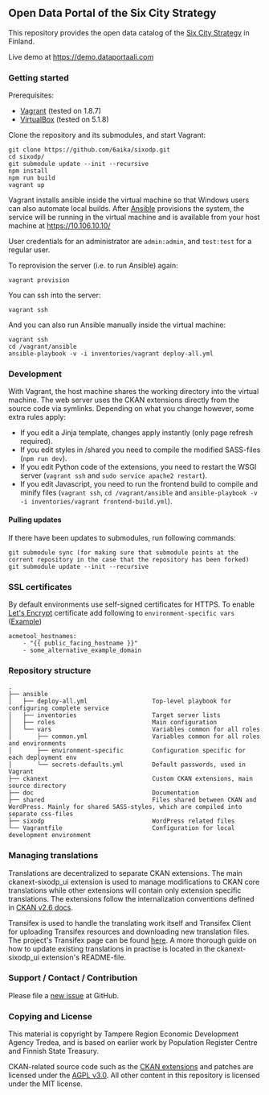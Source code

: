 ## Open Data Portal of the Six City Strategy

This repository provides the open data catalog of the [Six City Strategy](http://6aika.fi/in-english/) in Finland.

Live demo at https://demo.dataportaali.com

### Getting started

Prerequisites:

- [Vagrant](https://www.vagrantup.com/) (tested on 1.8.7)
- [VirtualBox](https://www.virtualbox.org/) (tested on 5.1.8)

Clone the repository and its submodules, and start Vagrant:

    git clone https://github.com/6aika/sixodp.git
    cd sixodp/
    git submodule update --init --recursive
    npm install
    npm run build
    vagrant up

Vagrant installs ansible inside the virtual machine so that Windows users can also automate local builds. 
After [Ansible](http://www.ansible.com/) provisions the system, the service will be running in the virtual machine and is available from your host machine at https://10.106.10.10/

User credentials for an administrator are `admin:admin`, and `test:test` for a regular user.

To reprovision the server (i.e. to run Ansible) again:

    vagrant provision

You can ssh into the server:

    vagrant ssh

And you can also run Ansible manually inside the virtual machine:

    vagrant ssh
    cd /vagrant/ansible
    ansible-playbook -v -i inventories/vagrant deploy-all.yml

### Development

With Vagrant, the host machine shares the working directory into the virtual machine. The web server uses the CKAN extensions directly from the source code via symlinks. Depending on what you change however, some extra rules apply:

- If you edit a Jinja template, changes apply instantly (only page refresh required).
- If you edit styles in /shared you need to compile the modified SASS-files (`npm run dev`).
- If you edit Python code of the extensions, you need to restart the WSGI server (`vagrant ssh` and `sudo service apache2 restart`).
- If you edit Javascript, you need to run the frontend build to compile and minify files (`vagrant ssh`, `cd /vagrant/ansible` and `ansible-playbook -v -i inventories/vagrant frontend-build.yml`).

#### Pulling updates

If there have been updates to submodules, run following commands:

    git submodule sync (for making sure that submodule points at the corrent repository in the case that the repository has been forked)
    git submodule update --init --recursive

### SSL certificates

By default environments use self-signed certificates for HTTPS. To enable [Let's Encrypt](https://letsencrypt.org/) certificate add following to `environment-specific vars` ([Example](https://github.com/6aika/sixodp/blob/master/ansible/vars/environment-specific/generic-qa.yml#L35))

    acmetool_hostnames:
        - "{{ public_facing_hostname }}"
        - some_alternative_example_domain

### Repository structure

    .
    ├── ansible
    │   ├── deploy-all.yml                  Top-level playbook for configuring complete service
    │   ├── inventories                     Target server lists
    │   ├── roles                           Main configuration
    │   └── vars                            Variables common for all roles
    │       ├── common.yml                  Variables common for all roles and environments
    │       ├── environment-specific        Configuration specific for each deployment env
    │       └── secrets-defaults.yml        Default passwords, used in Vagrant
    ├── ckanext                             Custom CKAN extensions, main source directory
    ├── doc                                 Documentation
    ├── shared                              Files shared between CKAN and WordPress. Mainly for shared SASS-styles, which are compiled into separate css-files
    ├── sixodp                              WordPress related files
    └── Vagrantfile                         Configuration for local development environment

### Managing translations

Translations are decentralized to separate CKAN extensions. The main ckanext-sixodp_ui extension is used to manage modifications to CKAN core translations while other extensions
will contain only extension specific translations. 
The extensions follow the internalization conventions defined in [CKAN v2.6 docs](http://docs.ckan.org/en/ckan-2.6.0/extensions/translating-extensions.html).

Transifex is used to handle the translating work itself and Transifex Client for uploading Transifex resources and downloading new translation files. 
The project's Transifex page can be found [here](https://www.transifex.com/6aika-dataportal). 
A more thorough guide on how to update existing translations in practise is located in the ckanext-sixodp_ui extension's README-file.

### Support / Contact / Contribution

Please file a [new issue](https://github.com/6aika/sixodp/issues) at GitHub.

### Copying and License

This material is copyright by Tampere Region Economic Development Agency Tredea, and is based on earlier work by Population Register Centre and Finnish State Treasury.

CKAN-related source code such as the [CKAN extensions](/ckanext) and patches are licensed under the [AGPL v3.0](http://www.fsf.org/licensing/licenses/agpl-3.0.html). All other content in this repository is licensed under the MIT license.
